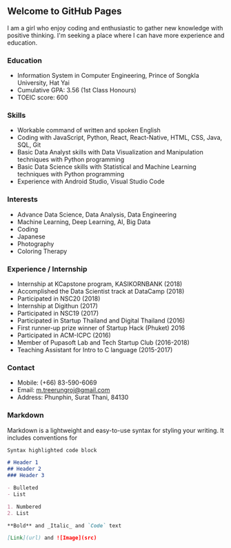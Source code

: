 ## Welcome to GitHub Pages

I am a girl who enjoy coding and enthusiastic to gather new knowledge with positive thinking. I'm seeking a place where I can have more experience and education.

### Education

* Information System in Computer Engineering, Prince of Songkla University, Hat Yai
* Cumulative GPA: 3.56 (1st Class Honours)
* TOEIC score: 600

### Skills

* Workable command of written and spoken English
* Coding with JavaScript, Python, React, React-Native, HTML, CSS, Java, SQL, Git
* Basic Data Analyst skills with Data Visualization and Manipulation techniques with Python programming
* Basic Data Science skills with Statistical and Machine Learning techniques with Python programming
* Experience with Android Studio, Visual Studio Code

### Interests

* Advance Data Science, Data Analysis, Data Engineering
* Machine Learning, Deep Learning, AI, Big Data
* Coding
* Japanese 
* Photography
* Coloring Therapy

### Experience / Internship
* Internship at KCapstone program, KASIKORNBANK (2018)
* Accomplished the Data Scientist track at DataCamp         (2018)
* Participated in NSC20 (2018)
* Internship at Digithun (2017)
* Participated in NSC19 (2017)
* Participated in Startup Thailand and Digital Thailand         (2016)
* First runner-up prize winner of Startup Hack (Phuket)       2016
* Participated in ACM-ICPC (2016)
* Member of Pupasoft Lab and Tech Startup Club (2016-2018)
* Teaching Assistant for Intro to C language                (2015-2017)

### Contact

* Mobile: (+66) 83-590-6069
* Email: m.treerungroj@gmail.com
* Address: Phunphin, Surat Thani, 84130

### Markdown

Markdown is a lightweight and easy-to-use syntax for styling your writing. It includes conventions for

```markdown
Syntax highlighted code block

# Header 1
## Header 2
### Header 3

- Bulleted
- List

1. Numbered
2. List

**Bold** and _Italic_ and `Code` text

[Link](url) and ![Image](src)
```
